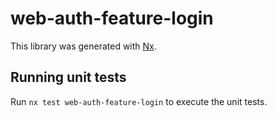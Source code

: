 # web-auth-feature-login

This library was generated with [Nx](https://nx.dev).

## Running unit tests

Run `nx test web-auth-feature-login` to execute the unit tests.
